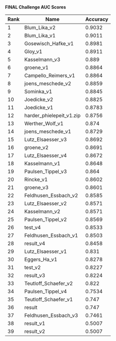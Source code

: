 **FINAL Challenge AUC Scores**


|Rank|Name|Accuracy|
|----|-----|---|
|1|Blum_Lika_v2|0.9032| 
|2|Blum_Lika_v1|0.9011| 
|3|Gosewisch_Hafke_v1|0.8981| 
|4|Gloy_v1|0.8911| 
|5|Kasselmann_v3|0.889| 
|6|groene_v1|0.8864| 
|7|Campello_Reimers_v1|0.8864| 
|8|joens_meschede_v2|0.8859| 
|9|Sominka_v1|0.8845| 
|10|Joedicke_v2|0.8825| 
|11|Joedicke_v1|0.8783| 
|12|harder_phielepeit_v1.zip|0.8756| 
|13|Werther_Wolf_v1|0.874| 
|14|joens_meschede_v1|0.8729| 
|15|Lutz_Elsaesser_v3|0.8692| 
|16|groene_v2|0.8691| 
|17|Lutz_Elsaesser_v4|0.8672| 
|18|Kasselmann_v1|0.8648| 
|19|Paulsen_Tippel_v3|0.864| 
|20|Rincke_v1|0.8602| 
|21|groene_v3|0.8601| 
|22|Feldhusen_Essbach_v2|0.8585| 
|23|Lutz_Elsaesser_v2|0.8571| 
|24|Kasselmann_v2|0.8571| 
|25|Paulsen_Tippel_v2|0.8569| 
|26|test_v4|0.8533| 
|27|Feldhusen_Essbach_v1|0.8503| 
|28|result_v4|0.8458| 
|29|Lutz_Elsaesser_v1|0.831| 
|30|Eggers_Ha_v1|0.8278| 
|31|test_v2|0.8227| 
|32|result_v3|0.8224| 
|33|Teutloff_Schaefer_v2|0.822| 
|34|Paulsen_Tippel_v4|0.7534| 
|35|Teutloff_Schaefer_v1|0.747| 
|36|result|0.747| 
|37|Feldhusen_Essbach_v3|0.7461| 
|38|result_v1|0.5007| 
|39|result_v2|0.5007| 
